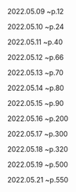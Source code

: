 
2022.05.09 ~p.12

2022.05.10 ~p.24

2022.05.11 ~p.40

2022.05.12 ~p.66

2022.05.13 ~p.70

2022.05.14 ~p.80

2022.05.15 ~p.90

2022.05.16 ~p.200

2022.05.17 ~p.300

2022.05.18 ~p.320

2022.05.19 ~p.500

2022.05.21 ~p.550